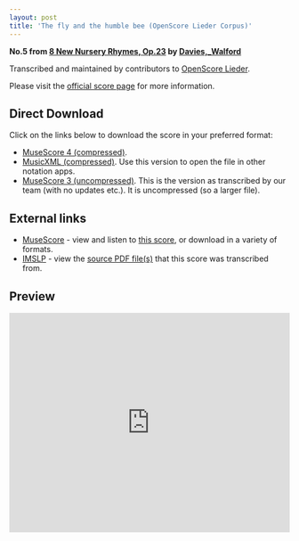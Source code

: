 ```yaml
---
layout: post
title: 'The fly and the humble bee (OpenScore Lieder Corpus)'
---
```


__No.5 from [8 New Nursery Rhymes, Op.23](https://fourscoreandmore.org/openscore/lieder/Davies,_Walford/8_New_Nursery_Rhymes,_Op.23/) by [Davies,_Walford](https://fourscoreandmore.org/openscore/lieder/Davies,_Walford)__

Transcribed and maintained by contributors to [OpenScore Lieder].

Please visit the [official score page] for more information.

[official score page]: https://musescore.com/openscore-lieder-corpus/scores/6218734
[OpenScore Lieder]: https://musescore.com/openscore-lieder-corpus

## Direct Download

Click on the links below to download the score in your preferred format:
- [MuseScore 4 (compressed)](https://fourscoreandmore.org/openscore/lieder/Davies,_Walford/8_New_Nursery_Rhymes,_Op.23/5_The_fly_and_the_humble_bee.mscz).
- [MusicXML (compressed)](https://fourscoreandmore.org/openscore/lieder/Davies,_Walford/8_New_Nursery_Rhymes,_Op.23/5_The_fly_and_the_humble_bee.mxl). Use this version to open the file in other notation apps.
- [MuseScore 3 (uncompressed)](https://raw.githubusercontent.com/OpenScore/Lieder/refs/heads/main/scores/Davies,_Walford/8_New_Nursery_Rhymes,_Op.23/5_The_fly_and_the_humble_bee/lc6218734.mscx). This is the version as transcribed by our team (with no updates etc.). It is uncompressed (so a larger file).

## External links

- [MuseScore] - view and listen to [this score][MuseScore], or download in a variety of formats.
- [IMSLP] - view the [source PDF file(s)][IMSLP] that this score was transcribed from.

[MuseScore]: https://musescore.com/score/6218734
[IMSLP]: https://imslp.org/wiki/Special:ReverseLookup/333826

## Preview

<iframe width="100%" height="394" src="https://musescore.com/openscore-lieder-corpus/scores/6218734/embed" frameborder="0" allowfullscreen allow="autoplay; fullscreen"></iframe>
